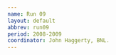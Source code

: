 ```yaml
---
name: Run 09
layout: default
abbrev: run09
period: 2008-2009
coordinator: John Haggerty, BNL.
---
```

